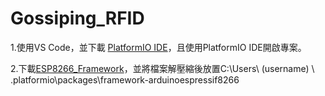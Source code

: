 # Gossiping_RFID
1.使用VS Code，並下載 [PlatformIO IDE](https://marketplace.visualstudio.com/items?itemName=platformio.platformio-ide)，且使用PlatformIO IDE開啟專案。

2.下載[ESP8266_Framework](https://github.com/hc0121/ESP8266_Framework)，並將檔案解壓縮後放置C:\Users\ (username) \ .platformio\packages\framework-arduinoespressif8266

